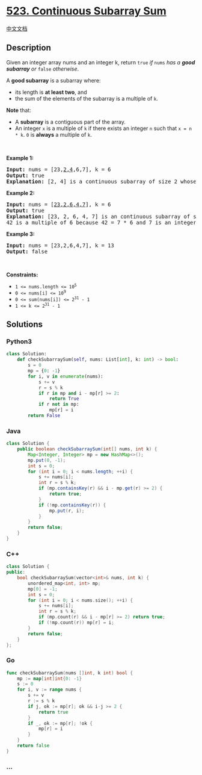 # [523. Continuous Subarray Sum](https://leetcode.com/problems/continuous-subarray-sum)

[中文文档](/solution/0500-0599/0523.Continuous%20Subarray%20Sum/README.md)

## Description

<p>Given an integer array nums and an integer k, return <code>true</code> <em>if </em><code>nums</code><em> has a <strong>good subarray</strong> or </em><code>false</code><em> otherwise</em>.</p>

<p>A <strong>good subarray</strong> is a subarray where:</p>

<ul>
	<li>its length is <strong>at least two</strong>, and</li>
	<li>the sum of the elements of the subarray is a multiple of <code>k</code>.</li>
</ul>

<p><strong>Note</strong> that:</p>

<ul>
	<li>A <strong>subarray</strong> is a contiguous part of the array.</li>
	<li>An integer <code>x</code> is a multiple of <code>k</code> if there exists an integer <code>n</code> such that <code>x = n * k</code>. <code>0</code> is <strong>always</strong> a multiple of <code>k</code>.</li>
</ul>

<p>&nbsp;</p>
<p><strong class="example">Example 1:</strong></p>

<pre>
<strong>Input:</strong> nums = [23,<u>2,4</u>,6,7], k = 6
<strong>Output:</strong> true
<strong>Explanation:</strong> [2, 4] is a continuous subarray of size 2 whose elements sum up to 6.
</pre>

<p><strong class="example">Example 2:</strong></p>

<pre>
<strong>Input:</strong> nums = [<u>23,2,6,4,7</u>], k = 6
<strong>Output:</strong> true
<strong>Explanation:</strong> [23, 2, 6, 4, 7] is an continuous subarray of size 5 whose elements sum up to 42.
42 is a multiple of 6 because 42 = 7 * 6 and 7 is an integer.
</pre>

<p><strong class="example">Example 3:</strong></p>

<pre>
<strong>Input:</strong> nums = [23,2,6,4,7], k = 13
<strong>Output:</strong> false
</pre>

<p>&nbsp;</p>
<p><strong>Constraints:</strong></p>

<ul>
	<li><code>1 &lt;= nums.length &lt;= 10<sup>5</sup></code></li>
	<li><code>0 &lt;= nums[i] &lt;= 10<sup>9</sup></code></li>
	<li><code>0 &lt;= sum(nums[i]) &lt;= 2<sup>31</sup> - 1</code></li>
	<li><code>1 &lt;= k &lt;= 2<sup>31</sup> - 1</code></li>
</ul>

## Solutions

<!-- tabs:start -->

### **Python3**

```python
class Solution:
    def checkSubarraySum(self, nums: List[int], k: int) -> bool:
        s = 0
        mp = {0: -1}
        for i, v in enumerate(nums):
            s += v
            r = s % k
            if r in mp and i - mp[r] >= 2:
                return True
            if r not in mp:
                mp[r] = i
        return False
```

### **Java**

```java
class Solution {
    public boolean checkSubarraySum(int[] nums, int k) {
        Map<Integer, Integer> mp = new HashMap<>();
        mp.put(0, -1);
        int s = 0;
        for (int i = 0; i < nums.length; ++i) {
            s += nums[i];
            int r = s % k;
            if (mp.containsKey(r) && i - mp.get(r) >= 2) {
                return true;
            }
            if (!mp.containsKey(r)) {
                mp.put(r, i);
            }
        }
        return false;
    }
}
```

### **C++**

```cpp
class Solution {
public:
    bool checkSubarraySum(vector<int>& nums, int k) {
        unordered_map<int, int> mp;
        mp[0] = -1;
        int s = 0;
        for (int i = 0; i < nums.size(); ++i) {
            s += nums[i];
            int r = s % k;
            if (mp.count(r) && i - mp[r] >= 2) return true;
            if (!mp.count(r)) mp[r] = i;
        }
        return false;
    }
};
```

### **Go**

```go
func checkSubarraySum(nums []int, k int) bool {
	mp := map[int]int{0: -1}
	s := 0
	for i, v := range nums {
		s += v
		r := s % k
		if j, ok := mp[r]; ok && i-j >= 2 {
			return true
		}
		if _, ok := mp[r]; !ok {
			mp[r] = i
		}
	}
	return false
}
```

### **...**

```

```

<!-- tabs:end -->
